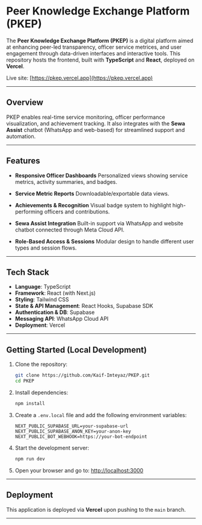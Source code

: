 # Peer Knowledge Exchange Platform (PKEP)
The **Peer Knowledge Exchange Platform (PKEP)** is a digital platform aimed at enhancing peer-led transparency, officer service metrices, and user engagement through data-driven interfaces and interactive tools. This repository hosts the frontend, built with **TypeScript** and **React**, deployed on **Vercel**.

Live site: [https://pkep.vercel.app](https://pkep.vercel.app)

---

## Overview

PKEP enables real-time service monitoring, officer performance visualization, and achievement tracking. It also integrates with the **Sewa Assist** chatbot (WhatsApp and web-based) for streamlined support and automation.

---

## Features

* **Responsive Officer Dashboards**
  Personalized views showing service metrics, activity summaries, and badges.

* **Service Metric Reports**
  Downloadable/exportable data views.

* **Achievements & Recognition**
  Visual badge system to highlight high-performing officers and contributions.

* **Sewa Assist Integration**
  Built-in support via WhatsApp and website chatbot connected through Meta Cloud API.

* **Role-Based Access & Sessions**
  Modular design to handle different user types and session flows.

---

## Tech Stack

* **Language**: TypeScript
* **Framework**: React (with Next.js)
* **Styling**: Tailwind CSS
* **State & API Management**: React Hooks, Supabase SDK
* **Authentication & DB**: Supabase
* **Messaging API**: WhatsApp Cloud API
* **Deployment**: Vercel

---

## Getting Started (Local Development)

1. Clone the repository:

   ```bash
   git clone https://github.com/Kaif-Imteyaz/PKEP.git
   cd PKEP
   ```

2. Install dependencies:

   ```bash
   npm install
   ```

3. Create a `.env.local` file and add the following environment variables:

   ```
   NEXT_PUBLIC_SUPABASE_URL=your-supabase-url
   NEXT_PUBLIC_SUPABASE_ANON_KEY=your-anon-key
   NEXT_PUBLIC_BOT_WEBHOOK=https://your-bot-endpoint
   ```

4. Start the development server:

   ```bash
   npm run dev
   ```

5. Open your browser and go to:
   [http://localhost:3000](http://localhost:3000)

---

## Deployment

This application is deployed via **Vercel** upon pushing to the `main` branch.

---

